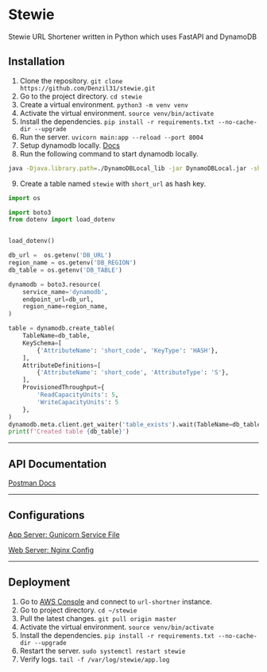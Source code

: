 # Stewie
Stewie URL Shortener written in Python which uses FastAPI and DynamoDB

## Installation
1. Clone the repository. `git clone https://github.com/Denzil31/stewie.git`
2. Go to the project directory. `cd stewie`
3. Create a virtual environment. `python3 -m venv venv`
4. Activate the virtual environment. `source venv/bin/activate`
5. Install the dependencies. `pip install -r requirements.txt --no-cache-dir --upgrade`
6. Run the server. `uvicorn main:app --reload --port 8004`
7. Setup dynamodb locally. [Docs](https://docs.aws.amazon.com/amazondynamodb/latest/developerguide/DynamoDBLocal.DownloadingAndRunning.html)
8. Run the following command to start dynamodb locally.
```bash
java -Djava.library.path=./DynamoDBLocal_lib -jar DynamoDBLocal.jar -sharedDb -port 8005
```
9. Create a table named `stewie` with `short_url` as hash key.
```python
import os

import boto3
from dotenv import load_dotenv


load_dotenv()

db_url =  os.getenv('DB_URL')
region_name = os.getenv('DB_REGION')
db_table = os.getenv('DB_TABLE')

dynamodb = boto3.resource(
    service_name='dynamodb',
    endpoint_url=db_url,
    region_name=region_name,
)

table = dynamodb.create_table(
    TableName=db_table,
    KeySchema=[
        {'AttributeName': 'short_code', 'KeyType': 'HASH'},
    ],
    AttributeDefinitions=[
        {'AttributeName': 'short_code', 'AttributeType': 'S'},
    ],
    ProvisionedThroughput={
        'ReadCapacityUnits': 5,
        'WriteCapacityUnits': 5
    },
)
dynamodb.meta.client.get_waiter('table_exists').wait(TableName=db_table)
print(f'Created table {db_table}')
```
---

## API Documentation
[Postman Docs](/docs/collections/Stewie.postman_collection.json)

---

## Configurations
[App Server: Gunicorn Service File](/docs/config/stewie.service)

[Web Server: Nginx Config](/docs/config/stewie.conf)

---

## Deployment
1. Go to [AWS Console](https://ap-south-1.console.aws.amazon.com/ec2/home) and connect to `url-shortner` instance.
2. Go to project directory. `cd ~/stewie`
3. Pull the latest changes. `git pull origin master`
4. Activate the virtual environment. `source venv/bin/activate`
5. Install the dependencies. `pip install -r requirements.txt --no-cache-dir --upgrade`
6. Restart the server. `sudo systemctl restart stewie`
7. Verify logs. `tail -f /var/log/stewie/app.log`

